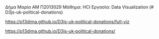 
Δήμα Μαρία
ΑΜ Π2013029
Μάθημα: HCI
Εργασία: Data Visualization (# D3js-uk-political-donations)

https://p13dima.github.io/D3js-uk-political-donations/full-viz

https://p13dima.github.io/D3js-uk-political-donations/
